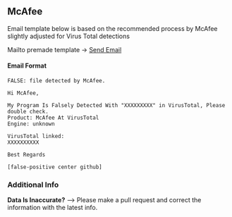 ## McAfee

Email template below is based on the recommended process by McAfee slightly adjusted for Virus Total detections

Mailto premade template -> [Send Email](mailto:virus_research@mcafee.com?subject=FALSE%3A%20file%20detected%20by%20McAfee.&body=Hi%20McAfee%2C%0A%0AMy%20Program%20Is%20Falsely%20Detected%20With%20%22XXXXXXXXX%22%20in%20VirusTotal%2C%20Please%20double%20check.%0AProduct%3A%20McAfee%20At%20VirusTotal%0AEngine%3A%20unknown%0A%0AVirusTotal%20linked%3A%0AXXXXXXXXXX%0A%0ABest%20Regards%0A%0A%5Bfalse-positive%20center%20github%5D)

#### Email Format
```
FALSE: file detected by McAfee.
```
```
Hi McAfee,

My Program Is Falsely Detected With "XXXXXXXXX" in VirusTotal, Please double check.
Product: McAfee At VirusTotal
Engine: unknown

VirusTotal linked:
XXXXXXXXXX

Best Regards

[false-positive center github]
```


### Additional Info

**Data Is Inaccurate?** --> Please make a pull request and correct the information with the latest info.
